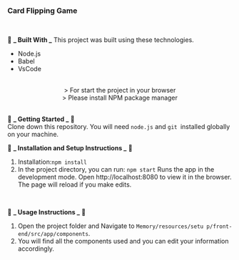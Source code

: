 ### Card Flipping Game

<br/>

🔹 **_ Built With _**
This project was built using these technologies.

- Node.js
- Babel
- VsCode

<br/>

<center>
  > For start the project in your browser  <br/>
  > Please install NPM package manager <br/>
</center>

<br/>

🔹 **_ Getting Started _** 🔹 <br/>
Clone down this repository. You will need `node.js` and `git `installed globally on your machine.
<br/>

🔹 **_ Installation and Setup Instructions _** 🔹 <br/>

1. Installation:`npm install`
2. In the project directory, you can run: `npm start`
   Runs the app in the development mode.
   Open http://localhost:8080 to view it in the browser. The page will reload if you make edits.

<br/>

🔹 **_ Usage Instructions _** 🔹 <br/>

1. Open the project folder and Navigate to `Memory/resources/setu p/front-end/src/app/components`.
2. You will find all the components used and you can edit your information accordingly.
